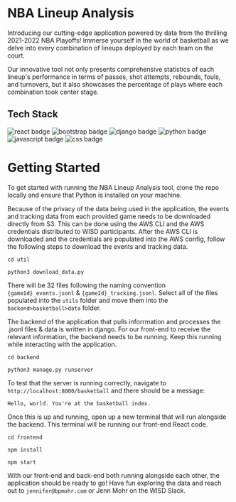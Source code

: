 # NBA Lineup Analysis
Introducing our cutting-edge application powered by data from the thrilling 2021-2022 NBA Playoffs! Immerse yourself in the world of basketball as we delve into every combination of lineups deployed by each team on the court.

Our innovative tool not only presents comprehensive statistics of each lineup's performance in terms of passes, shot attempts, rebounds, fouls, and turnovers, but it also showcases the percentage of plays where each combination took center stage.

## Tech Stack
![react badge](https://img.shields.io/badge/React-20232A?style=for-the-badge&logo=react&logoColor=61DAFB)
![bootstrap badge](https://img.shields.io/badge/Bootstrap-563D7C?style=for-the-badge&logo=bootstrap&logoColor=white)
![django badge](https://img.shields.io/badge/Django-092E20?style=for-the-badge&logo=django&logoColor=green)
![python badge](https://img.shields.io/badge/Python-FFD43B?style=for-the-badge&logo=python&logoColor=blue)
![javascript badge](https://img.shields.io/badge/JavaScript-323330?style=for-the-badge&logo=javascript&logoColor=F7DF1E)
![css badge](https://img.shields.io/badge/CSS3-1572B6?style=for-the-badge&logo=css3&logoColor=white)

# Getting Started
To get started with running the NBA Lineup Analysis tool, clone the repo locally and ensure that Python is installed on your machine.

Because of the privacy of the data being used in the application, the events and tracking data from each provided game needs to be downloaded directly from S3. This can be done using the AWS CLI and the AWS credentials distributed to WISD participants. After the AWS CLI is downloaded and the credentials are populated into the AWS config, follow the following steps to download the events and tracking data. 

```
cd util
```
```
python3 download_data.py
```

There will be 32 files following the naming convention `{gameId}_events.jsonl` & `{gameId}_tracking.jsonl`. Select all of the files populated into the `utils` folder and move them into the `backend>basketball>data` folder. 



The backend of the application that pulls inforrmation and processes the .jsonl files & data is written in django. For our front-end to receive the relevant information, the backend needs to be running. Keep this running while interacting with the application.

```
cd backend
```
```
python3 manage.py runserver
```

To test that the server is running correctly, navigate to `http://localhost:8000/basketball` and there should be a message:
```
Hello, world. You're at the basketball index.
```

Once this is up and running, open up a new terminal that will run alongside the backend. This terminal will be running our front-end React code. 
```
cd frontend
```
```
npm install
```
```
npm start
```
With our front-end and back-end both running alongside each other, the application should be ready to go! Have fun exploring the data and reach out to `jennifer@bpmohr.com` or Jenn Mohr on the WISD Slack.


